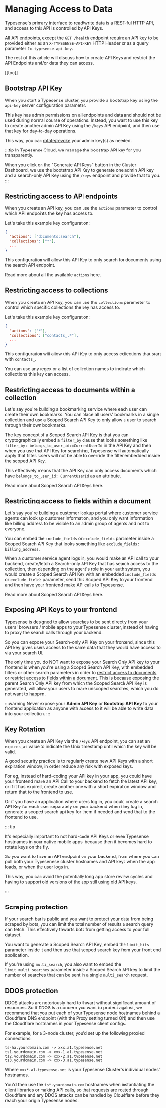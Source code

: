 # Managing Access to Data

Typesense's primary interface to read/write data is a <RouterLink :to="`/${$site.themeConfig.typesenseLatestVersion}/api/`">REST-ful HTTP API</RouterLink>, and access to this API is controlled by API Keys.

All API endpoints, except the <RouterLink :to="`/${$site.themeConfig.typesenseLatestVersion}/api/cluster-operations.html#health`">`GET /health`</RouterLink> endpoint require an API key to be provided either as an `X-TYPESENSE-API-KEY` HTTP Header or as a query parameter `?x-typesense-api-key`.

The rest of this article will discuss how to create API Keys and restrict the API Endpoints and/or data they can access.

[[toc]]

## Bootstrap API Key

When you start a Typesense cluster, you provide a bootstrap key using the `api-key` <RouterLink :to="`/${$site.themeConfig.typesenseLatestVersion}/api/server-configuration`">server configuration parameter</RouterLink>.

This key has admin permissions on all endpoints and data and should not be used during normal course of operations. 
Instead, you want to use this key to create another admin API Key using the <RouterLink :to="`/${$site.themeConfig.typesenseLatestVersion}/api/api-keys.html#create-an-api-key`">`/keys` API endpoint</RouterLink>, and then use that key for day-to-day operations.

This way, you can [rotate/revoke](#key-rotation) your admin key(s) as needed.

:::tip
In Typesense Cloud, we manage the boostrap API key for you transparently. 

When you click on the "Generate API Keys" button in the Cluster Dashboard, we use the bootstrap API Key to generate one admin API key and a search-only API Key using the `/keys` endpoint and provide that to you. 
:::

## Restricting access to API endpoints

When you <RouterLink :to="`/${$site.themeConfig.typesenseLatestVersion}/api/api-keys.html#create-an-api-key`">create an API key</RouterLink>, you can use the `actions` parameter to control which API endpoints the key has access to.

Let's take this example key configuration:

```json
{
  "actions": ["documents:search"],
  "collections": ["*"],
  ...
}
```

This configuration will allow this API Key to only search for documents using the search API endpoint. 

Read more about all the <RouterLink :to="`/${$site.themeConfig.typesenseLatestVersion}/api/api-keys.html#sample-actions`">available `actions` here</RouterLink>.

## Restricting access to collections

When you <RouterLink :to="`/${$site.themeConfig.typesenseLatestVersion}/api/api-keys.html#create-an-api-key`">create an API key</RouterLink>, you can use the `collections` parameter to control which specific collections the key has access to.

Let's take this example key configuration:

```json
{
  "actions": ["*"],
  "collections": ["contacts_.*"],
  ...
}
```

This configuration will allow this API Key to only access collections that start with `contacts_`. 

You can use any regex or a list of collection names to indicate which collections this key can access. 

## Restricting access to documents within a collection

Let's say you're building a bookmarking service where each user can create their own bookmarks. 
You can place all users' bookmarks in a single collection and use a <RouterLink :to="`/${$site.themeConfig.typesenseLatestVersion}/api/api-keys.html#generate-scoped-search-key`">Scoped Search API Key</RouterLink> to only allow a user to search through their own bookmarks. 

The key concept of a Scoped Search API Key is that you can cryptographically embed a <RouterLink :to="`/${$site.themeConfig.typesenseLatestVersion}/api/search.html#filter-parameters`">`filter_by`</RouterLink> clause that looks something like `filter_by: belongs_to_user_id:=CurrentUserId` in the API Key 
and then when you use that API Key for searching, Typesense will automatically apply that filter. Users will not be able to override the filter embedded inside the scoped API Key. 

This effectively means that the API Key can only access documents which have `belongs_to_user_id: CurrentUserId` as an attribute.

Read more about <RouterLink :to="`/${$site.themeConfig.typesenseLatestVersion}/api/api-keys.html#generate-scoped-search-key`">Scoped Search API Keys here</RouterLink>.

## Restricting access to fields within a document

Let's say you're building a customer lookup portal where customer service agents can look up customer information, and you only want information like billing address to be visible to an admin group of agents and not to everyone. 

You can embed the <RouterLink :to="`/${$site.themeConfig.typesenseLatestVersion}/api/search.html#results-parameters`">`include_fields` or `exclude_fields`</RouterLink> parameter inside a <RouterLink :to="`/${$site.themeConfig.typesenseLatestVersion}/api/api-keys.html#generate-scoped-search-key`">Scoped Search API Key</RouterLink> that looks something like `exclude_fields: billing_address`.

When a customer service agent logs in, you would make an API call to your backend, create/fetch a <RouterLink :to="`/${$site.themeConfig.typesenseLatestVersion}/api/api-keys.html#search-only-api-key`">Search-only API Key</RouterLink> that has search access to the collection, then depending on the agent's role in your auth system, you would create a Scoped Search API Key with an embedded `include_fields` or `exclude_fields` parameter, send this Scoped API Key to your frontend and then have your frontend make API calls to Typesense. 

Read more about <RouterLink :to="`/${$site.themeConfig.typesenseLatestVersion}/api/api-keys.html#generate-scoped-search-key`">Scoped Search API Keys here</RouterLink>.

## Exposing API Keys to your frontend

Typesense is designed to allow searches to be sent directly from your users' browsers / mobile apps to your Typesense cluster, instead of having to proxy the search calls through your backend. 

So you can expose your <RouterLink :to="`/${$site.themeConfig.typesenseLatestVersion}/api/api-keys.html#search-only-api-key`">Search-only API Key</RouterLink> on your frontend, since this API key gives users access to the same data that they would have access to via your search UI.

The only time you do NOT want to expose your Search Only API key to your frontend is when you're using a <RouterLink :to="`/${$site.themeConfig.typesenseLatestVersion}/api/api-keys.html#generate-scoped-search-key`">Scoped Search API Key</RouterLink>, 
with embedded filters or other search parameters in order to [restrict access to documents](#restricting-access-to-documents-within-a-collection) or [restrict access to fields within a document](#restricting-access-to-fields-within-a-document). 
This is because exposing the parent Search Only API key from which the Scoped Search API Key is generated, will allow your users to make unscoped searches, which you do not want to happen.

:::warning
Never expose your **Admin API Key** or **Bootstrap API Key** to your frontend application as anyone with access to it will be able to write data into your collection.
:::

## Key Rotation

When you create an API Key via the <RouterLink :to="`/${$site.themeConfig.typesenseLatestVersion}/api/api-keys.html#create-an-api-key`">`/keys` API endpoint</RouterLink>, you can set an `expires_at` value to indicate the Unix timestamp until which the key will be valid.

A good security practice is to regularly create new API Keys with a short expiration window, in order reduce any risk with exposed keys.

For eg, instead of hard-coding your API key in your app, you could have your frontend make an API Call to your backend to fetch the latest API key, or if it has expired, create another one with a short expiration window and return that to the frontend to use.

Or if you have an application where users log in, you could create a search API Key for each user separately on your backend when they log in, generate a scoped search api key for them if needed and send that to the frontend to use.

::: tip

It's especially important to not hard-code API Keys or even Typesense hostnames in your native mobile apps, because then it becomes hard to rotate keys on the fly.

So you want to have an API endpoint on your backend, from where you can pull both your Typesenese cluster hostnames and API keys when the app loads, or when the user logs in.  

This way, you can avoid the potentially long app store review cycles and having to support old versions of the app still using old API keys.

:::

## Scraping protection

If your search bar is public and you want to protect your data from being scraped by bots, you can limit the total number of results a search query can fetch. This effectively thwarts bots from getting access to your full dataset.

You want to generate a <RouterLink :to="`/${$site.themeConfig.typesenseLatestVersion}/api/api-keys.html#generate-scoped-search-key`">Scoped Search API Key</RouterLink>, 
embed the `limit_hits` parameter inside it
and then use that scoped search key from your front end application.

If you're using <RouterLink :to="`/${$site.themeConfig.typesenseLatestVersion}/api/federated-multi-search.html#multi-search-parameters`">`multi_search`</RouterLink>, you also want to embed the `limit_multi_searches` parameter inside a Scoped Search API key to limit the number of searches that can be sent in a single `multi_search` request.

## DDOS protection

DDOS attacks are notoriously hard to thwart without significant amount of resources. 
So if DDOS is a concern you want to protect against, we recommend that you put each of your Typesense node hostnames behind a Cloudflare DNS endpoint (with the Proxy setting turned ON)
and then use the Cloudflare hostnames in your Typesense client configs. 

For example, for a 3-node cluster, you'd set up the following proxied connections:

```
ts-ha.yourdomain.com -> xxx.a1.typesense.net
ts1.yourdomain.com -> xxx-1.a1.typesense.net
ts2.yourdomain.com -> xxx-2.a1.typesense.net
ts3.yourdomain.com -> xxx-3.a1.typesense.net
```

Where `xxx*.a1.typesense.net` is your Typesense Cluster's individual nodes' hostnames.

You'd then use the `ts*.yourdomain.com` hostnames when instantiating the client libraries or making API calls, so that requests are routed through Cloudflare and any DDOS attacks can be handled by Cloudflare before they reach your origin Typesense nodes. 
